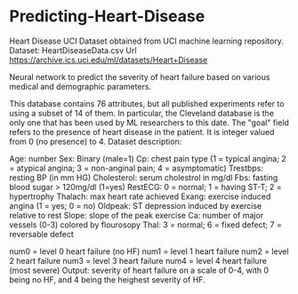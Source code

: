 # Predicting-Heart-Disease
Heart Disease UCI Dataset obtained from UCI machine learning repository. 
Dataset: HeartDiseaseData.csv 
Url https://archive.ics.uci.edu/ml/datasets/Heart+Disease

Neural network to predict the severity of heart failure based on various medical and demographic parameters.

This database contains 76 attributes, but all published experiments refer to using a subset of 14 of them. 
In particular, the Cleveland database is the only one that has been used by ML researchers to
this date. The "goal" field refers to the presence of heart disease in the patient. It is integer valued from 0 (no presence) to 4.
Dataset description:

Age: number
Sex: Binary (male=1)
Cp: chest pain type (1 = typical angina; 2 = atypical angina; 3 = non-anginal pain; 4 = asymptomatic)
Trestbps: resting BP (in mm HG)
Cholesterol: serum cholestrol in mg/dl
Fbs: fasting blood sugar > 120mg/dl (1=yes)
RestECG: 0 = normal; 1 = having ST-T; 2 = hypertrophy
Thalach: max heart rate achieved
Exang: exercise induced angina (1 = yes; 0 = no)
Oldpeak: ST depression induced by exercise relative to rest
Slope: slope of the peak exercise 
Ca: number of major vessels (0-3) colored by flourosopy
Thal: 3 = normal; 6 = fixed defect; 7 = reversable defect

num0 = level 0 heart failure (no HF)
num1 = level 1 heart failure
num2 = level 2 heart failure
num3 = level 3 heart failure
num4 = level 4 heart failure (most severe)
Output: severity of heart failure on a scale of 0-4, with 0 being no HF, and 4 being the heighest severity of HF.
